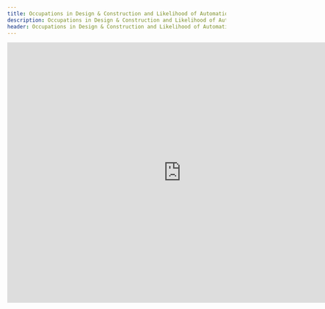 ```yaml
---
title: Occupations in Design & Construction and Likelihood of Automation
description: Occupations in Design & Construction and Likelihood of Automation
header: Occupations in Design & Construction and Likelihood of Automation
---
```


<iframe frameborder="no" border="0" marginwidth="0" marginheight="0" width="800" height="600" src="https://public.tableau.com/views/OccupationsbyStateandLikelihoodofAutomation/OccupationsinDesignConstructionandLikelihoodofAutomation?:embed=y&:display_count=yes"></iframe>

